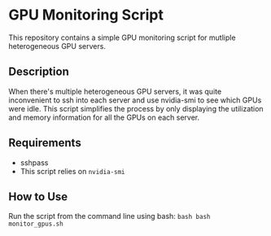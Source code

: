 # GPU Monitoring Script

This repository contains a simple GPU monitoring script for mutliple heterogeneous GPU servers.

## Description

When there's multiple heterogeneous GPU servers, it was quite inconvenient to ssh into each server and use nvidia-smi to see which GPUs were idle.
This script simplifies the process by only displaying the utilization and memory information for all the GPUs on each server.

## Requirements

- sshpass
- This script relies on `nvidia-smi`

## How to Use

Run the script from the command line using bash:
    ```bash
    bash monitor_gpus.sh
    ```
